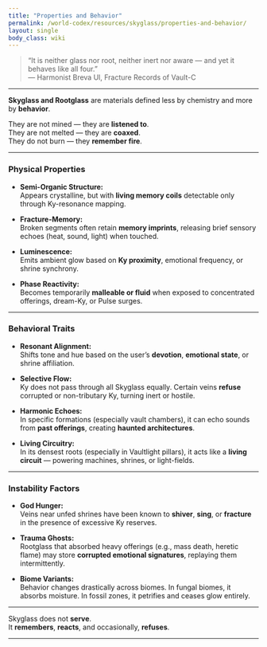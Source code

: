 ```yaml
---
title: "Properties and Behavior"
permalink: /world-codex/resources/skyglass/properties-and-behavior/
layout: single
body_class: wiki
---
```


> “It is neither glass nor root, neither inert nor aware — and yet it behaves like all four.”  
> — Harmonist Breva Ul, Fracture Records of Vault-C

---

**Skyglass and Rootglass** are materials defined less by chemistry and more by **behavior**.

They are not mined — they are **listened to**.  
They are not melted — they are **coaxed**.  
They do not burn — they **remember fire**.

---

### Physical Properties

- **Semi-Organic Structure:**  
  Appears crystalline, but with **living memory coils** detectable only through Ky-resonance mapping.

- **Fracture-Memory:**  
  Broken segments often retain **memory imprints**, releasing brief sensory echoes (heat, sound, light) when touched.

- **Luminescence:**  
  Emits ambient glow based on **Ky proximity**, emotional frequency, or shrine synchrony.

- **Phase Reactivity:**  
  Becomes temporarily **malleable or fluid** when exposed to concentrated offerings, dream-Ky, or Pulse surges.

---

### Behavioral Traits

- **Resonant Alignment:**  
  Shifts tone and hue based on the user’s **devotion**, **emotional state**, or shrine affiliation.

- **Selective Flow:**  
  Ky does not pass through all Skyglass equally. Certain veins **refuse** corrupted or non-tributary Ky, turning inert or hostile.

- **Harmonic Echoes:**  
  In specific formations (especially vault chambers), it can echo sounds from **past offerings**, creating **haunted architectures**.

- **Living Circuitry:**  
  In its densest roots (especially in Vaultlight pillars), it acts like a **living circuit** — powering machines, shrines, or light-fields.

---

### Instability Factors

- **God Hunger:**  
  Veins near unfed shrines have been known to **shiver**, **sing**, or **fracture** in the presence of excessive Ky reserves.

- **Trauma Ghosts:**  
  Rootglass that absorbed heavy offerings (e.g., mass death, heretic flame) may store **corrupted emotional signatures**, replaying them intermittently.

- **Biome Variants:**  
  Behavior changes drastically across biomes. In fungal biomes, it absorbs moisture. In fossil zones, it petrifies and ceases glow entirely.

---

Skyglass does not **serve**.  
It **remembers**, **reacts**, and occasionally, **refuses**.

---
